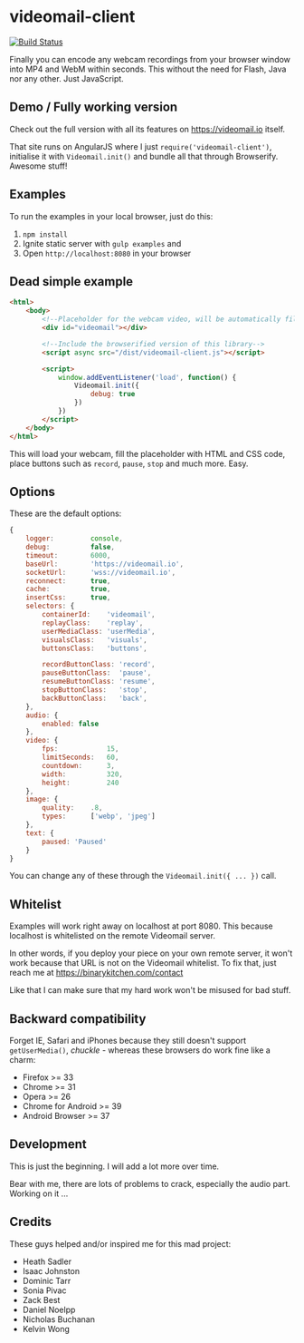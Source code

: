 videomail-client
================

[![Build Status](https://travis-ci.org/binarykitchen/videomail-client.svg?branch=master)](https://travis-ci.org/binarykitchen/videomail-client)

Finally you can encode any webcam recordings from your browser window into MP4 and WebM within seconds. This without the need for Flash, Java nor any other. Just JavaScript.

## Demo / Fully working version

Check out the full version with all its features on https://videomail.io itself.

That site runs on AngularJS where I just `require('videomail-client')`, initialise it with `Videomail.init()` and bundle all that through Browserify. Awesome stuff!

## Examples

To run the examples in your local browser, just do this:

1. `npm install`
2. Ignite static server with `gulp examples` and
3. Open `http://localhost:8080` in your browser

## Dead simple example

```html
<html>
    <body>
        <!--Placeholder for the webcam video, will be automatically filled-->
        <div id="videomail"></div>

        <!--Include the browserified version of this library-->
        <script async src="/dist/videomail-client.js"></script>

        <script>
            window.addEventListener('load', function() {
                Videomail.init({
                    debug: true
                })
            })
        </script>
    </body>
</html>
```

This will load your webcam, fill the placeholder with HTML and CSS code, place buttons such as `record`, `pause`, `stop` and much more. Easy.

## Options

These are the default options:

```js
{
    logger:         console,
    debug:          false,
    timeout:        6000,
    baseUrl:        'https://videomail.io',
    socketUrl:      'wss://videomail.io',
    reconnect:      true,
    cache:          true,
    insertCss:      true,
    selectors: {
        containerId:    'videomail',
        replayClass:    'replay',
        userMediaClass: 'userMedia',
        visualsClass:   'visuals',
        buttonsClass:   'buttons',

        recordButtonClass: 'record',
        pauseButtonClass:  'pause',
        resumeButtonClass: 'resume',
        stopButtonClass:   'stop',
        backButtonClass:   'back',
    },
    audio: {
        enabled: false
    },
    video: {
        fps:            15,
        limitSeconds:   60,
        countdown:      3,
        width:          320,
        height:         240
    },
    image: {
        quality:    .8,
        types:      ['webp', 'jpeg']
    },
    text: {
        paused: 'Paused'
    }
}
```

You can change any of these through the `Videomail.init({ ... })` call.

## Whitelist

Examples will work right away on localhost at port 8080. This because localhost is whitelisted on the remote Videomail server.

In other words, if you deploy your piece on your own remote server, it won't work because that URL is not on the Videomail whitelist. To fix that, just reach me at https://binarykitchen.com/contact

Like that I can make sure that my hard work won't be misused for bad stuff.

## Backward compatibility

Forget IE, Safari and iPhones because they still doesn't support `getUserMedia()`, *chuckle* - whereas these browsers do work fine like a charm:

* Firefox >= 33
* Chrome >= 31
* Opera >= 26
* Chrome for Android >= 39
* Android Browser >= 37

## Development

This is just the beginning. I will add a lot more over time.

Bear with me, there are lots of problems to crack, especially the audio part. Working on it ...

## Credits

These guys helped and/or inspired me for this mad project:

* Heath Sadler
* Isaac Johnston
* Dominic Tarr
* Sonia Pivac
* Zack Best
* Daniel Noelpp
* Nicholas Buchanan
* Kelvin Wong
